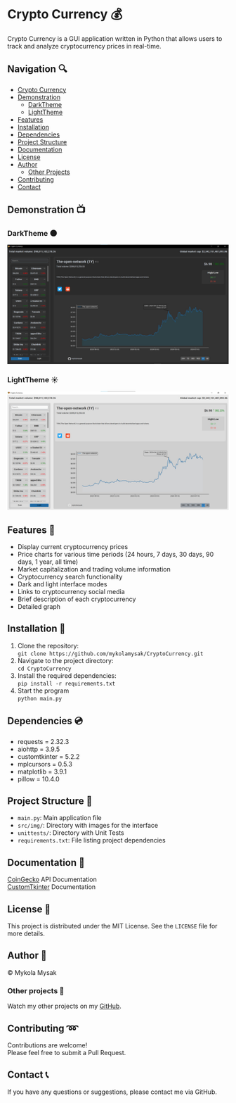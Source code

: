 # Crypto Currency 💰

Crypto Currency is a GUI application written in Python that allows users to track and analyze cryptocurrency prices in real-time.

## Navigation 🔍
- [Crypto Currency](#crypto-currency-)
- [Demonstration](#demonstration-)
  - [DarkTheme](#DarkTheme-)
  - [LightTheme](#LightTheme-)
- [Features](#features-)
- [Installation](#installation-)
- [Dependencies](#dependencies-)
- [Project Structure](#project-structure-)
- [Documentation](#documentation-)
- [License](#license-)
- [Author](#author-)
  - [Other Projects](#other-projects-)
- [Contributing](#contributing-)
- [Contact](#contact-)


## Demonstration 📺
### DarkTheme 🌑
![DarkTheme](src/github/DarkTheme.jpg)  

### LightTheme ☀️
![LightTheme](src/github/LightTheme.jpg)  

## Features 📎

- Display current cryptocurrency prices
- Price charts for various time periods (24 hours, 7 days, 30 days, 90 days, 1 year, all time)
- Market capitalization and trading volume information
- Cryptocurrency search functionality
- Dark and light interface modes
- Links to cryptocurrency social media
- Brief description of each cryptocurrency
- Detailed graph

## Installation 🔨

1. Clone the repository:  
`git clone https://github.com/mykolamysak/CryptoCurrency.git`
2. Navigate to the project directory:  
`cd CryptoCurrency`
3. Install the required dependencies:  
`pip install -r requirements.txt`
4. Start the program  
`python main.py`

## Dependencies 💿

- requests = 2.32.3
- aiohttp = 3.9.5
- customtkinter = 5.2.2
- mplcursors = 0.5.3
- matplotlib = 3.9.1
- pillow = 10.4.0

## Project Structure 📂

- `main.py`: Main application file
- `src/img/`: Directory with images for the interface
- `unittests/`: Directory with Unit Tests
- `requirements.txt`: File listing project dependencies

## Documentation 📄

[CoinGecko](https://www.coingecko.com/en/api) API Documentation  
[CustomTkinter](https://customtkinter.tomschimansky.com/) Documentation

## License 🔐

This project is distributed under the MIT License. See the `LICENSE` file for more details.

## Author 👷

© Mykola Mysak

### Other projects 🐾

Watch my other projects on my [GitHub](https://github.com/mykolamysak?tab=repositories).

## Contributing ➿

Contributions are welcome!  
Please feel free to submit a Pull Request.

## Contact 📞

If you have any questions or suggestions, please contact me via GitHub.